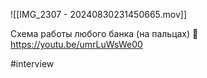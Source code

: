 
![[IMG_2307 - 20240830231450665.mov]]

Схема работы любого банка (на пальцах) 🤣 https://youtu.be/umrLuWsWe00

#interview 